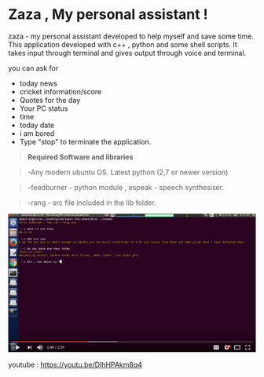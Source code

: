 Zaza , My personal assistant !
=============================

zaza - my personal assistant developed to help myself and save some time. This application developed with c++ , python and some shell scripts. It takes input through terminal and gives output through voice and terminal.

you can ask for 

* today news
* cricket information/score
* Quotes for the day
* Your PC status
* time
* today date
* i am bored
* Type "stop" to terminate the application.
 
> **Required Software and libraries**


> -Any modern ubuntu OS. Latest python (2,7 or newer version) 

> -feedburner - python module , espeak - speech synthesiser.

> -rang - src file included in the lib folder.

[![Watch the video](https://github.com/abdullahfarwees/Personal-Assistant-with-voice-reply/blob/master/ZAZA2.png)](https://youtu.be/DIhHPAkm8q4)

youtube : https://youtu.be/DIhHPAkm8q4

